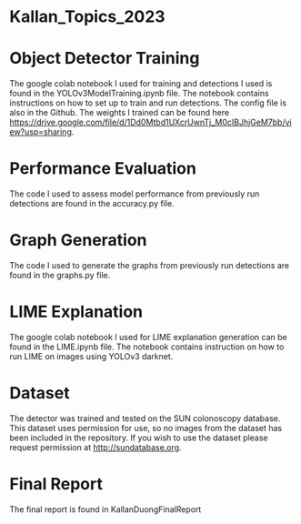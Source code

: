 # Kallan_Topics_2023

# Object Detector Training
The google colab notebook I used for training and detections I used is found in the YOLOv3ModelTraining.ipynb file. The notebook contains instructions on how to set up to train and run detections. The config file is also in the Github. The weights I trained can be found here https://drive.google.com/file/d/1Dd0Mtbd1UXcrUwnTj_M0cIBJhjGeM7bb/view?usp=sharing. 

# Performance Evaluation
The code I used to assess model performance from previously run detections are found in the accuracy.py file.

# Graph Generation
The code I used to generate the graphs from previously run detections are found in the graphs.py file.

# LIME Explanation
The google colab notebook I used for LIME explanation generation can be found in the LIME.ipynb file. The notebook contains instruction on how to run LIME on images using YOLOv3 darknet.

# Dataset
The detector was trained and tested on the SUN colonoscopy database. This dataset uses permission for use, so no images from the dataset has been included in the repository. If you wish to use the dataset please request permission at http://sundatabase.org.

# Final Report
The final report is found in KallanDuongFinalReport
